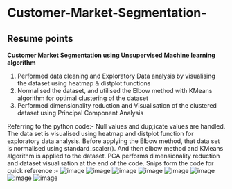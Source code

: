 # Customer-Market-Segmentation-
## Resume points
**Customer Market Segmentation using Unsupervised Machine learning algorithm**
1. Performed data cleaning and Exploratory Data analysis by visualising the dataset using heatmap & distplot functions
2. Normalised the dataset, and utilised the Elbow method with KMeans algorithm for optimal clustering of the dataset
3. Performed dimensionality reduction and Visualisation of the clustered dataset using Principal Component Analysis

Referring to the python code:-
Null values and dup;icate values are handled. The data set is visualised using heatmap and distplot function for exploratory data analysis.
Before applying the Elbow method, that data set is normalised using standard_scaler(). And then elbow method and KMeans algorithm is applied to the dataset.
PCA performs dimensionality reduction and dataset visualisation at the end of the code.
Snips form the code for quick reference :- 
![image](https://user-images.githubusercontent.com/71177034/129442392-2625c2d9-160a-41d5-9d96-1e0e6c3bca51.png)
![image](https://user-images.githubusercontent.com/71177034/129442404-72c7003c-f9f4-4602-a31e-4e2166613cef.png)
![image](https://user-images.githubusercontent.com/71177034/129442417-d548dbe7-572f-4862-9683-b3586962fb73.png)
![image](https://user-images.githubusercontent.com/71177034/129442433-693df34b-274b-4c6a-887d-ac7a8b22c05b.png)
![image](https://user-images.githubusercontent.com/71177034/129442443-5956b48f-10f6-4cbd-823a-66a3d044c1b7.png)
![image](https://user-images.githubusercontent.com/71177034/129442456-96f4dcdb-60aa-44ef-80df-49e28d590dca.png)
![image](https://user-images.githubusercontent.com/71177034/129442463-97a459e7-722b-4b0d-bd67-359592e93e2b.png)
![image](https://user-images.githubusercontent.com/71177034/129442478-1dfa6b95-06aa-4741-8dc2-8ef35b5f5c2f.png)

